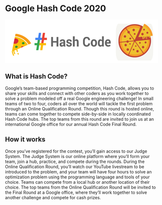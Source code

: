# Google Hash Code 2020

![](image_hash_code.png)

## What is Hash Code?

Google’s team-based programming competition, Hash Code, allows you to share your skills and connect with other coders as you work together to solve a problem modeled off a real Google engineering challenge! In small teams of two to four, coders all over the world will tackle the first problem through an Online Qualification Round. Though this round is hosted online, teams can come together to compete side-by-side in locally coordinated Hash Code hubs. The top teams from this round are invited to join us at an international Google office for our annual Hash Code Final Round.

## How it works

Once you’ve registered for the contest, you’ll gain access to our Judge System. The Judge System is our online platform where you’ll form your team, join a hub, practice, and compete during the rounds. During the Online Qualification Round, you’ll watch our YouTube livestream to be introduced to the problem, and your team will have four hours to solve an optimization problem using the programming language and tools of your choice. Teams can compete from a local hub or another location of their choice. The top teams from the Online Qualification Round will be invited to the Final Round at a Google office, where they’ll work together to solve another challenge and compete for cash prizes.
